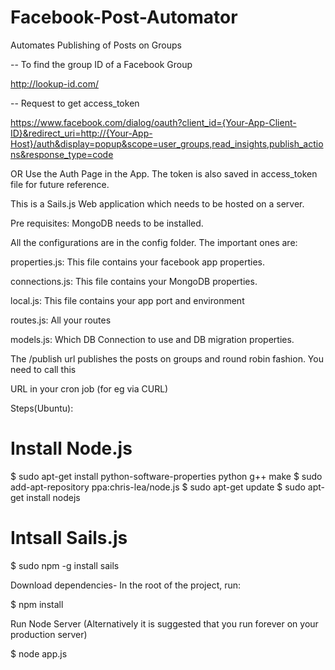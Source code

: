 # Facebook-Post-Automator
Automates Publishing of Posts on Groups

-- To find the group ID of a Facebook Group

http://lookup-id.com/


-- Request to get access_token

https://www.facebook.com/dialog/oauth?client_id={Your-App-Client-ID}&redirect_uri=http://{Your-App-Host}/auth&display=popup&scope=user_groups,read_insights,publish_actions&response_type=code

OR Use the Auth Page in the App. The token is also saved in access_token file for future reference.

This is a Sails.js Web application which needs to be hosted on a server.

Pre requisites: MongoDB needs to be installed.

All the configurations are in the config folder. The important ones are:

properties.js: This file contains your facebook app properties.

connections.js: This file contains your MongoDB properties.

local.js: This file contains your app port and environment

routes.js: All your routes

models.js: Which DB Connection to use and DB migration properties.

The /publish url publishes the posts on groups and round robin fashion. You need to call this

URL in your cron job (for eg via CURL)

Steps(Ubuntu): 

# Install Node.js

$ sudo apt-get install python-software-properties python g++ make
$ sudo add-apt-repository ppa:chris-lea/node.js
$ sudo apt-get update
$ sudo apt-get install nodejs

# Intsall Sails.js

$ sudo npm -g install sails


Download dependencies- In the root of the project, run:

$ npm install

Run Node Server (Alternatively it is suggested that you run forever on your production server)

$ node app.js
